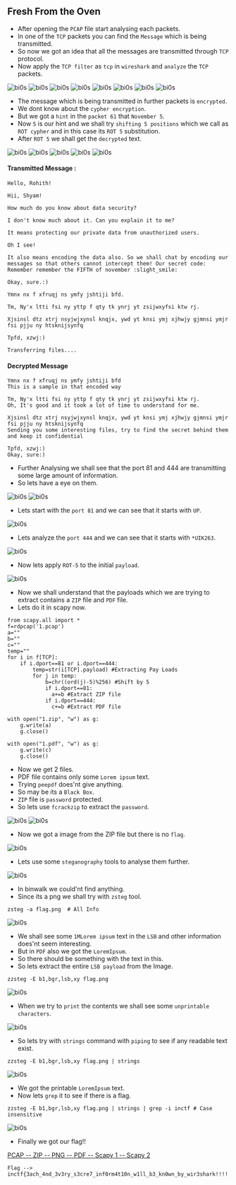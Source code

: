 ## Fresh From the Oven

- After opening the `PCAP` file start analysing each packets.
- In one of the `TCP` packets you can find the `Message` which is being transmitted.
- So now we got an idea that all the messages are transmitted through `TCP` protocol.
- Now apply the `TCP filter` as `tcp` in `wireshark` and `analyze` the `TCP` packets.

![bi0s](https://github.com/a3X3k/Bi0s/blob/master/Forensics/Scapy/Assets/1.png?raw=true)
![bi0s](https://github.com/a3X3k/Bi0s/blob/master/Forensics/Scapy/Assets/2.png?raw=true)
![bi0s](https://github.com/a3X3k/Bi0s/blob/master/Forensics/Scapy/Assets/3.png?raw=true)
![bi0s](https://github.com/a3X3k/Bi0s/blob/master/Forensics/Scapy/Assets/4.png?raw=true)
![bi0s](https://github.com/a3X3k/Bi0s/blob/master/Forensics/Scapy/Assets/5.png?raw=true)
![bi0s](https://github.com/a3X3k/Bi0s/blob/master/Forensics/Scapy/Assets/6.png?raw=true)
![bi0s](https://github.com/a3X3k/Bi0s/blob/master/Forensics/Scapy/Assets/7.png?raw=true)
![bi0s](https://github.com/a3X3k/Bi0s/blob/master/Forensics/Scapy/Assets/8.png?raw=true)

- The message which is being transmitted in further packets is `encrypted`. 
- We dont know about the `cypher encryption`.
- But we got a `hint` in the `packet 61` that `November 5`.
- Now `5` is our hint and we shall try `shifting 5 positions` which we call as `ROT cypher` and in this case its `ROT 5` substitution.
- After `ROT 5` we shall get the `decrypted` text.

![bi0s](https://github.com/a3X3k/Bi0s/blob/master/Forensics/Scapy/Assets/9.png?raw=true)
![bi0s](https://github.com/a3X3k/Bi0s/blob/master/Forensics/Scapy/Assets/10.png?raw=true)
![bi0s](https://github.com/a3X3k/Bi0s/blob/master/Forensics/Scapy/Assets/11.png?raw=true)
![bi0s](https://github.com/a3X3k/Bi0s/blob/master/Forensics/Scapy/Assets/12.png?raw=true)
![bi0s](https://github.com/a3X3k/Bi0s/blob/master/Forensics/Scapy/Assets/13.png?raw=true)

#### Transmitted Message :
```
Hello, Rohith!

Hii, Shyam!

How much do you know about data security?

I don't know much about it. Can you explain it to me?

It means protecting our private data from unauthorized users.

Oh I see!

It also means encoding the data also. So we shall chat by encoding our messages so that others cannot intercept them! Our secret code: Remember remember the FIFTH of november :slight_smile:

Okay, sure.:)

Ymnx nx f xfruqj ns ymfy jshtiji bfd.

Tm, Ny'x ltti fsi ny yttp f qty tk ynrj yt zsijwxyfsi ktw rj.

Xjsinsl dtz xtrj nsyjwjxynsl knqjx, ywd yt knsi ymj xjhwjy gjmnsi ymjr fsi pjju ny htsknijsynfq

Tpfd, xzwj:)

Transferring files....
```

#### Decrypted Message

```
Ymnx nx f xfruqj ns ymfy jshtiji bfd
This is a sample in that encoded way

Tm, Ny'x ltti fsi ny yttp f qty tk ynrj yt zsijwxyfsi ktw rj.
Oh, It's good and it took a lot of time to understand for me.

Xjsinsl dtz xtrj nsyjwjxynsl knqjx, ywd yt knsi ymj xjhwjy gjmnsi ymjr fsi pjju ny htsknijsynfq
Sending you some interesting files, try to find the secret behind them and keep it confidential

Tpfd, xzwj:)
Okay, sure:)
```

- Further Analysing we shall see that the port 81 and 444 are transmitting some large amount of information.
-  So lets have a eye on them.

![bi0s](https://github.com/a3X3k/Bi0s/blob/master/Forensics/Scapy/Assets/22.png?raw=true)
![bi0s](https://github.com/a3X3k/Bi0s/blob/master/Forensics/Scapy/Assets/23.png?raw=true)

- Lets start with the `port 81` and we can see that it starts with `UP`.

![bi0s](https://github.com/a3X3k/Bi0s/blob/master/Forensics/Scapy/Assets/24.png?raw=true)

- Lets analyze the `port 444` and we can see that it starts with `*UIK263`.

![bi0s](https://github.com/a3X3k/Bi0s/blob/master/Forensics/Scapy/Assets/25.png?raw=true)

- Now lets apply `ROT-5` to the initial `payload`.

![bi0s](https://github.com/a3X3k/Bi0s/blob/master/Forensics/Scapy/Assets/26.png?raw=true)

- Now we shall understand that the payloads which we are trying to extract contains a `ZIP` file and `PDF` file.
- Lets do it in scapy now.

```
from scapy.all import *
f=rdpcap('1.pcap')
a=""
b=""
c=""
temp=""
for i in f[TCP]:
    if i.dport==81 or i.dport==444:
        temp=str(i[TCP].payload) #Extracting Pay Loads
        for j in temp:
            b=chr((ord(j)-5)%256) #Shift by 5
            if i.dport==81:
              a+=b #Extract ZIP file
            if i.dport==444:
              c+=b #Extract PDF file
    
with open("1.zip", "w") as g:
    g.write(a)
    g.close()

with open("1.pdf", "w") as g:
    g.write(c)
    g.close()
```

- Now we get 2 files.
- PDF file contains only some `Lorem ipsum` text.
- Trying `peepdf` does'nt give anything.
- So may be its a `Black Box`.
- `ZIP` file is `password` protected.
- So lets use `fcrackzip` to extract the `password`.

![bi0s](https://github.com/a3X3k/Bi0s/blob/master/Forensics/Scapy/Assets/14.png?raw=true)
![bi0s](https://github.com/a3X3k/Bi0s/blob/master/Forensics/Scapy/Assets/15.png?raw=true)

- Now we got a image from the ZIP file but there is no `flag`.

![bi0s](https://github.com/a3X3k/Bi0s/blob/master/Forensics/Scapy/Assets/flag.png?raw=true)

- Lets use some `steganography` tools to analyse them further. 

![bi0s](https://github.com/a3X3k/Bi0s/blob/master/Forensics/Scapy/Assets/16.png?raw=true)

- In binwalk we could'nt find anything.
- Since its a png we shall try with `zsteg` tool.

```
zsteg -a flag.png  # All Info
```

![bi0s](https://github.com/a3X3k/Bi0s/blob/master/Forensics/Scapy/Assets/17.png?raw=true)

- We shall see some `1MLorem ipsum` text in the `LSB` and other information does'nt seem interesting.
- But in `PDF` also we got the `LoremIpsum`.
- So there should be something with the text in this.
- So lets extract the entire `LSB payload` from the Image.

```
zzsteg -E b1,bgr,lsb,xy flag.png
```

![bi0s](https://github.com/a3X3k/Bi0s/blob/master/Forensics/Scapy/Assets/18.png?raw=true)

- When we try to `print` the contents we shall see some `unprintable characters`.

![bi0s](https://github.com/a3X3k/Bi0s/blob/master/Forensics/Scapy/Assets/19.png?raw=true)

- So lets try with `strings` command with `piping` to see if any readable text exist.

```
zzsteg -E b1,bgr,lsb,xy flag.png | strings
```

![bi0s](https://github.com/a3X3k/Bi0s/blob/master/Forensics/Scapy/Assets/20.png?raw=true)

- We got the printable `LoremIpsum` text.
- Now lets `grep` it to see if there is a flag.

```
zzsteg -E b1,bgr,lsb,xy flag.png | strings | grep -i inctf # Case insensitive
```

![bi0s](https://github.com/a3X3k/Bi0s/blob/master/Forensics/Scapy/Assets/21.png?raw=true)

- Finally we got our flag!!

[PCAP -- ](https://github.com/a3X3k/Bi0s/blob/master/Forensics/Scapy/Assets/1.pcap)
[ZIP -- ](https://github.com/a3X3k/Bi0s/blob/master/Forensics/Scapy/Assets/1.zip)
[PNG -- ](https://github.com/a3X3k/Bi0s/blob/master/Forensics/Scapy/Assets/flag.png)
[PDF -- ](https://github.com/a3X3k/Bi0s/blob/master/Forensics/Scapy/Assets/1.pdf)
[Scapy 1 -- ](https://github.com/a3X3k/Bi0s/blob/master/Forensics/Scapy/Assets/1.py)
[Scapy 2](https://github.com/a3X3k/Bi0s/blob/master/Forensics/Scapy/Assets/2.py)

```
Flag --> inctf{3ach_4nd_3v3ry_s3cre7_inf0rm4t10n_w1ll_b3_kn0wn_by_wir3shark!!!!!_:)}
```

